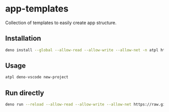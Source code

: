 # app-templates

Collection of templates to easily create app structure.

## Installation

```sh
deno install --global --allow-read --allow-write --allow-net -n atpl https://raw.githubusercontent.com/soundstep/app-templates/refs/heads/main/create.ts
```

## Usage

```sh
atpl deno-vscode new-project
```

## Run directly

```sh
deno run --reload --allow-read --allow-write --allow-net https://raw.githubusercontent.com/soundstep/app-templates/refs/heads/deno-templates/create.ts deno-vscode-basic new-project
```

